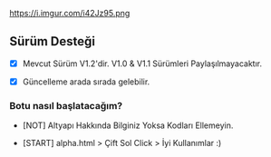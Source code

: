 https://i.imgur.com/i42Jz95.png

## Sürüm Desteği

- [x] Mevcut Sürüm V1.2'dir. V1.0 & V1.1 Sürümleri Paylaşılmayacaktır.
- [x] Güncelleme arada sırada gelebilir. 


### Botu nasıl başlatacağım?

- [NOT] Altyapı Hakkında Bilginiz Yoksa Kodları Ellemeyin.

- [START] alpha.html > Çift Sol Click > İyi Kullanımlar :)
